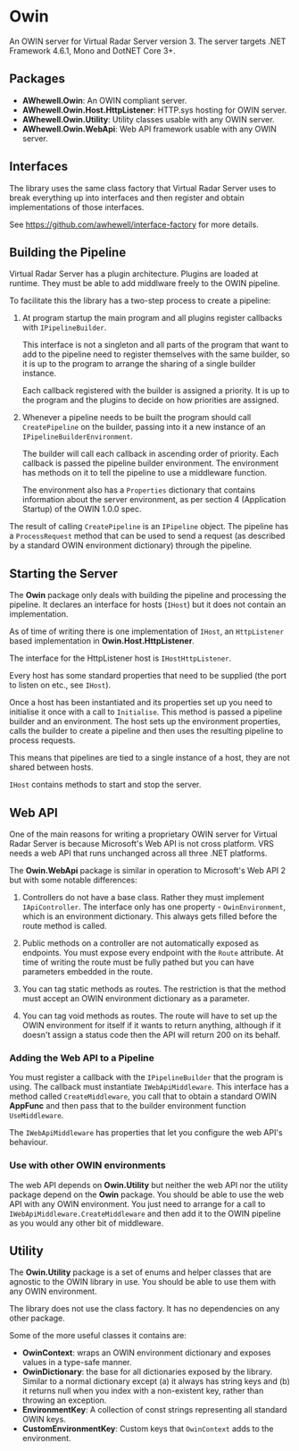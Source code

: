 # Owin
An OWIN server for Virtual Radar Server version 3. The server targets
.NET Framework 4.6.1, Mono and DotNET Core 3+.

## Packages
* **AWhewell.Owin**: An OWIN compliant server.
* **AWhewell.Owin.Host.HttpListener**: HTTP.sys hosting for OWIN server.
* **AWhewell.Owin.Utility**: Utility classes usable with any OWIN server.
* **AWhewell.Owin.WebApi**: Web API framework usable with any OWIN server.

## Interfaces

The library uses the same class factory that Virtual Radar Server uses to break everything
up into interfaces and then register and obtain implementations of those interfaces.

See https://github.com/awhewell/interface-factory for more details.

## Building the Pipeline

Virtual Radar Server has a plugin architecture. Plugins are loaded at runtime. They must
be able to add middlware freely to the OWIN pipeline.

To facilitate this the library has a two-step process to create a pipeline:

1. At program startup the main program and all plugins register callbacks with `IPipelineBuilder`.

   This interface is not a singleton and all parts of the program that want to add to the pipeline
   need to register themselves with the same builder, so it is up to the program to arrange the
   sharing of a single builder instance.

   Each callback registered with the builder is assigned a priority. It is up to the program and
   the plugins to decide on how priorities are assigned.
2. Whenever a pipeline needs to be built the program should call `CreatePipeline` on the builder,
   passing into it a new instance of an `IPipelineBuilderEnvironment`.

   The builder will call each callback in ascending order of priority. Each callback is passed the
   pipeline builder environment. The environment has methods on it to tell the pipeline to use a
   middleware function.

   The environment also has a `Properties` dictionary that contains information about the server
   environment, as per section 4 (Application Startup) of the OWIN 1.0.0 spec.

The result of calling `CreatePipeline` is an `IPipeline` object. The pipeline has a `ProcessRequest`
method that can be used to send a request (as described by a standard OWIN environment dictionary)
through the pipeline.

## Starting the Server

The **Owin** package only deals with building the pipeline and processing the pipeline. It declares an
interface for hosts (`IHost`) but it does not contain an implementation.

As of time of writing there is one implementation of `IHost`, an `HttpListener` based implementation
in **Owin.Host.HttpListener**.

The interface for the HttpListener host is `IHostHttpListener`.

Every host has some standard properties that need to be supplied (the port to listen on etc., see
`IHost`).

Once a host has been instantiated and its properties set up you need to initialise it once with
a call to `Initialise`. This method is passed a pipeline builder and an environment. The host
sets up the environment properties, calls the builder to create a pipeline and then uses the
resulting pipeline to process requests.

This means that pipelines are tied to a single instance of a host, they are not shared between
hosts.

`IHost` contains methods to start and stop the server.

## Web API

One of the main reasons for writing a proprietary OWIN server for Virtual Radar Server is because
Microsoft's Web API is not cross platform. VRS needs a web API that runs unchanged across all three
.NET platforms.

The **Owin.WebApi** package is similar in operation to Microsoft's Web API 2 but with some notable
differences:

1. Controllers do not have a base class. Rather they must implement `IApiController`. The interface
   only has one property - `OwinEnvironment`, which is an environment dictionary. This always gets
   filled before the route method is called.

2. Public methods on a controller are not automatically exposed as endpoints. You must expose every
   endpoint with the `Route` attribute. At time of writing the route must be fully pathed but you
   can have parameters embedded in the route.

3. You can tag static methods as routes. The restriction is that the method must accept an OWIN
   environment dictionary as a parameter.

4. You can tag void methods as routes. The route will have to set up the OWIN environment for itself
   if it wants to return anything, although if it doesn't assign a status code then the API will
   return 200 on its behalf.

### Adding the Web API to a Pipeline

You must register a callback with the `IPipelineBuilder` that the program is using. The callback
must instantiate `IWebApiMiddleware`. This interface has a method called `CreateMiddleware`, you
call that to obtain a standard OWIN **AppFunc** and then pass that to the builder environment
function `UseMiddleware`.

The `IWebApiMiddleware` has properties that let you configure the web API's behaviour.

### Use with other OWIN environments

The web API depends on **Owin.Utility** but neither the web API nor the utility package depend on
the **Owin** package. You should be able to use the web API with any OWIN environment. You just
need to arrange for a call to `IWebApiMiddleware.CreateMiddleware` and then add it to the OWIN
pipeline as you would any other bit of middleware.

## Utility

The **Owin.Utility** package is a set of enums and helper classes that are agnostic to the
OWIN library in use. You should be able to use them with any OWIN environment.

The library does not use the class factory. It has no dependencies on any other package.

Some of the more useful classes it contains are:

* **OwinContext**: wraps an OWIN environment dictionary and exposes values in a type-safe manner.
* **OwinDictionary**: the base for all dictionaries exposed by the library. Similar to a normal
  dictionary except (a) it always has string keys and (b) it returns null when you index with a
  non-existent key, rather than throwing an exception.
* **EnvironmentKey**: A collection of const strings representing all standard OWIN keys.
* **CustomEnvironmentKey**: Custom keys that `OwinContext` adds to the environment.
 